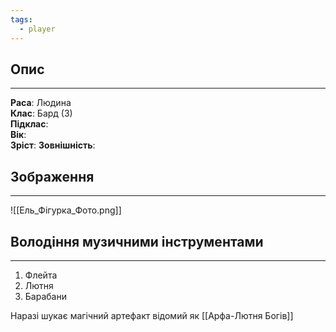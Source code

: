 ```yaml
---
tags:
  - player
---
```

## Опис
---
**Раса**: Людина  
**Клас**: Бард (3)  
**Підклас**:  
**Вік**:   
**Зріст**: 
**Зовнішність**: 

## Зображення
---
![[Ель_Фігурка_Фото.png]]

## Володіння музичними інструментами
---
1. Флейта  
2. Лютня  
3. Барабани  

Наразі шукає магічний артефакт відомий як [[Арфа-Лютня Богів]]